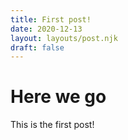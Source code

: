 ```yaml
---
title: First post!
date: 2020-12-13
layout: layouts/post.njk
draft: false
---
```

# Here we go

This is the first post!